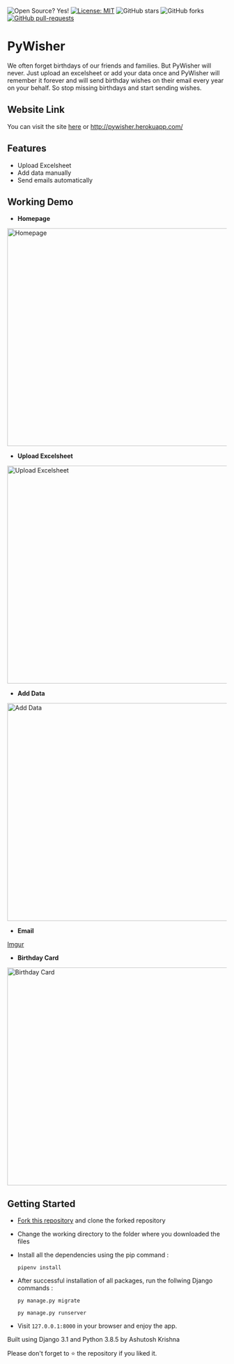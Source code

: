 ![Open Source? Yes!](https://badgen.net/badge/Open%20Source%20%3F/Yes%21/blue?icon=github)
[![License: MIT](https://img.shields.io/badge/License-MIT-green.svg)](https://opensource.org/licenses/MIT)
![GitHub stars](https://img.shields.io/github/stars/ashutoshkrris/PyWisher?style=social)
![GitHub forks](https://img.shields.io/github/forks/ashutoshkrris/PyWisher?style=social)
[![GitHub pull-requests](https://img.shields.io/github/issues-pr/ashutoshkrris/PyWisher.svg)](https://GitHub.com/ashutoshkrris/PyWisher/pull/)

# PyWisher

We often forget birthdays of our friends and families. But PyWisher will never. Just upload an excelsheet or add your data once and PyWisher will remember it forever and will send birthday wishes on their email every year on your behalf. So stop missing birthdays and start sending wishes.

## Website Link 

You can visit the site [here](http://pywisher.herokuapp.com/) or http://pywisher.herokuapp.com/

## Features 

- Upload Excelsheet
- Add data manually
- Send emails automatically

## Working Demo

* **Homepage**

<img src="https://github.com/ashutoshkrris/PyWisher/blob/development/demo/home.png" alt="Homepage" width=1000 height=500/>

* **Upload Excelsheet**

<img src="https://github.com/ashutoshkrris/PyWisher/blob/development/demo/upload.png" alt="Upload Excelsheet" width=1000 height=500/>

* **Add Data**

<img src="https://github.com/ashutoshkrris/PyWisher/blob/development/demo/add.png" alt="Add Data" width=1000 height=500/>

* **Email**

[Imgur](https://i.imgur.com/IiVT7Sn.png)

* **Birthday Card**

<img src="https://github.com/ashutoshkrris/PyWisher/blob/development/demo/card.png" alt="Birthday Card" width=1000 height=500/>


## Getting Started

* [Fork this repository](https://github.com/ashutoshkrris/PyWisher/fork) and clone the forked repository

* Change the working directory to the folder where you downloaded the files

* Install all the dependencies using the pip command :

  `pipenv install`

* After successful installation of all packages, run the follwing Django commands :
  
  `py manage.py migrate`

  `py manage.py runserver`

* Visit `127.0.0.1:8000` in your browser and enjoy the app.

Built using Django 3.1 and Python 3.8.5 by Ashutosh Krishna

Please don't forget to ⭐ the repository if you liked it.
